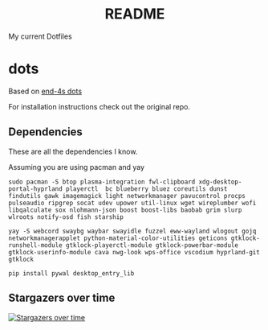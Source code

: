 <div style="text-align: center">

# README

</div>
My current Dotfiles

# dots

Based on [end-4s dots](https://github.com/end-4/dots-hyprland/tree/hybrid)

For installation instructions check out the original repo.

## Dependencies

These are all the dependencies I know.

Assuming you are using pacman and yay
````    
sudo pacman -S btop plasma-integration fwl-clipboard xdg-desktop-portal-hyprland playerctl  bc blueberry bluez coreutils dunst findutils gawk imagemagick light networkmanager pavucontrol procps pulseaudio ripgrep socat udev upower util-linux wget wireplumber wofi libqalculate sox nlohmann-json boost boost-libs baobab grim slurp wlroots notify-osd fish starship
````

````
yay -S webcord swaybg waybar swayidle fuzzel eww-wayland wlogout gojq networkmanagerapplet python-material-color-utilities geticons gtklock-runshell-module gtklock-playerctl-module gtklock-powerbar-module gtklock-userinfo-module cava nwg-look wps-office vscodium hyprland-git gtklock
````

````
pip install pywal desktop_entry_lib
````

## Stargazers over time

[![Stargazers over time](https://starchart.cc/czlabinger/dots.svg)](https://starchart.cc/czlabinger/dots)
